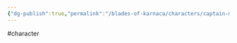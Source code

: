```yaml
---
{"dg-publish":true,"permalink":"/blades-of-karnaca/characters/captain-montrose/"}
---
```


#character